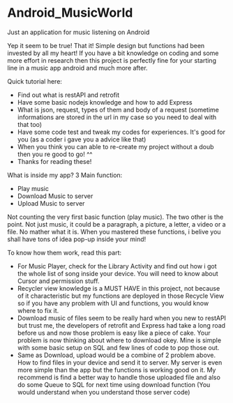 # Android_MusicWorld
Just an application for music listening on Android

Yep it seem to be true! That it!
Simple design but functions had been invested by all my heart!
If you have a bit knowledge on coding and some more effort in research then this project is perfectly fine for your starting line in a music app android and much more after.

Quick tutorial here:
- Find out what is restAPI and retrofit
- Have some basic nodejs knowledge and how to add Express
- What is json, request, types of them and body of a request (sometime informations are stored in the url in my case so you need to deal with that too)
- Have some code test and tweak my codes for experiences. It's good for you (as a coder i gave you a advice like that)
- When you think you can able to re-create my project without a doub then you re good to go! ^^ 
- Thanks for reading these!



What is inside my app?
3 Main function:
- Play music
- Download Music to server
- Upload Music to server

Not counting the very first basic function (play music). The two other is the point. Not just music, it could be a paragraph, a picture, a letter, a video or a file. No mather what it is. When you mastered these functions, i belive you shall have tons of idea pop-up inside your mind!

To know how them work, read this part:
- For Music Player, check for the Library Activity and find out how i got the whole list of song inside your device. You will need to know about Cursor and permission stuff. 
- Recycler view knowledge is a MUST HAVE in this project, not because of it characteristic but my functions are deployed in those Recycle View so if you have any problem with UI and functions, you would know where to fix it.
- Download music of files seem to be really hard when you new to restAPI but trust me, the developers of retrofit and Express had take a long road before us and now those problem is easy like a piece of cake. Your problem is now thinking about where to download okey. Mine is simple with some basic setup on SQL and few lines of code to pop those out.
- Same as Download, upload would be a combine of 2 problem above. How to find files in your device and send it to server. My server is even more simple than the app but the functions is working good on it. My recommend is find a better way to handle those uploaded file and also do some Queue to SQL for next time using download function (You would understand when you understand those server code)
